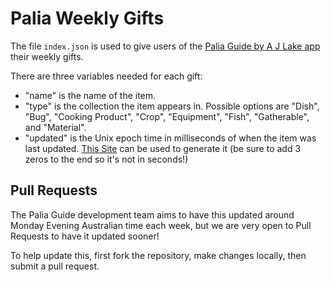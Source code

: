 # Palia Weekly Gifts

The file `index.json` is used to give users of the [Palia Guide by A J Lake app](https://paliaguide.websitesbyastrea.com.au/) their weekly gifts.

There are three variables needed for each gift:
- "name" is the name of the item.
- "type" is the collection the item appears in. Possible options are "Dish", "Bug", "Cooking Product", "Crop", "Equipment", "Fish", "Gatherable", and "Material".
- "updated" is the Unix epoch time in milliseconds of when the item was last updated. [This Site](https://www.epochconverter.com/) can be used to generate it (be sure to add 3 zeros to the end so it's not in seconds!)

## Pull Requests
The Palia Guide development team aims to have this updated around Monday Evening Australian time each week, but we are very open to Pull Requests to have it updated sooner!

To help update this, first fork the repository, make changes locally, then submit a pull request.
